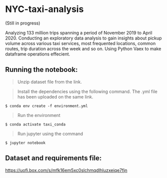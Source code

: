 # NYC-taxi-analysis

(Still in progress)

Analyzing 133 million trips spanning a period of November 2019 to April 2020. Conducting an exploratory data analysis to gain insights about pickup volume across various taxi
services, most frequented locations, common routes, trip duration across the week and so on.
Using Python Vaex to make dataframe operations effecient. 

## Running the notebook:
> Unzip dataset file from the link.

> Install the dependencies using the following command. The .yml file has been uploaded on the same link. 

```
$ conda env create -f environment.yml
```

> Run the environment

```
$ conda activate taxi_conda
```


> Run jupyter using the command

```
$ jupyter notebook
```

## Dataset and requirements file:
https://uofi.box.com/s/mfk16em5xc0slchmqdlhluzxeiqe7fjn
